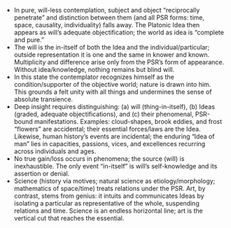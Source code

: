 - In pure, will-less contemplation, subject and object “reciprocally penetrate” and distinction between them (and all PSR forms: time, space, causality, individuality) falls away. The Platonic Idea then appears as will’s adequate objectification; the world as idea is “complete and pure.”
- The will is the in-itself of both the Idea and the individual/particular; outside representation it is one and the same in knower and known. Multiplicity and difference arise only from the PSR’s form of appearance. Without idea/knowledge, nothing remains but blind will.
- In this state the contemplator recognizes himself as the condition/supporter of the objective world; nature is drawn into him. This grounds a felt unity with all things and undermines the sense of absolute transience.
- Deep insight requires distinguishing: (a) will (thing-in-itself), (b) Ideas (graded, adequate objectifications), and (c) their phenomenal, PSR-bound manifestations. Examples: cloud-shapes, brook eddies, and frost “flowers” are accidental; their essential forces/laws are the Idea. Likewise, human history’s events are incidental; the enduring “Idea of man” lies in capacities, passions, vices, and excellences recurring across individuals and ages.
- No true gain/loss occurs in phenomena; the source (will) is inexhaustible. The only event “in-itself” is will’s self-knowledge and its assertion or denial.
- Science (history via motives; natural science as etiology/morphology; mathematics of space/time) treats relations under the PSR. Art, by contrast, stems from genius: it intuits and communicates Ideas by isolating a particular as representative of the whole, suspending relations and time. Science is an endless horizontal line; art is the vertical cut that reaches the essential.